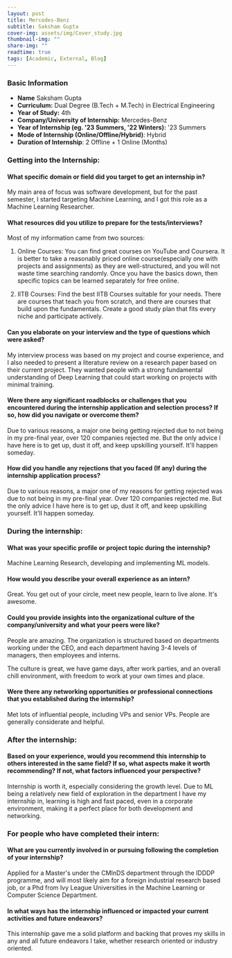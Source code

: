 ```yaml
---
layout: post
title: Mercedes-Benz
subtitle: Saksham Gupta
cover-img: assets/img/Cover_study.jpg
thumbnail-img: ""
share-img: ""
readtime: true
tags: [Academic, External, Blog]
---
```


### Basic Information
- **Name** Saksham Gupta
- **Curriculum:** Dual Degree (B.Tech + M.Tech) in Electrical Engineering
- **Year of Study:** 4th
- **Company/University of Internship:** Mercedes-Benz
- **Year of Internship (eg. \'23 Summers, \'22 Winters):** \'23 Summers
- **Mode of Internship (Online/Offline/Hybrid)**: Hybrid
- **Duration of Internship**: 2 Offline + 1 Online (Months)

### Getting into the Internship:

#### What specific domain or field did you target to get an internship in?

My main area of focus was software development, but for the past semester, I started targeting Machine Learning, and I got this role as a Machine Learning Researcher.

#### What resources did you utilize to prepare for the tests/interviews?

Most of my information came from two sources:

1. Online Courses: You can find great courses on YouTube and Coursera. It is better to take a reasonably priced online course(especially one with projects and assignments) as they are well-structured, and you will not waste time searching randomly.
Once you have the basics down, then specific topics can be learned separately for free online.

2. IITB Courses: Find the best IITB Courses suitable for your needs. There are courses that teach you from scratch, and there
are courses that build upon the fundamentals. Create a good study plan that fits every niche and participate actively.

#### Can you elaborate on your interview and the type of questions which were asked?

My interview process was based on my project and course experience, and I also needed to present a literature review on a research paper based on their current project. They wanted people with a strong fundamental understanding of Deep Learning that could start working on projects with minimal training.

#### Were there any significant roadblocks or challenges that you encountered during the internship application and selection process? If so, how did you navigate or overcome them?

Due to various reasons, a major one being getting rejected due to not being in my pre-final year, over 120 companies rejected me. But the only advice I have here is to get up, dust it off, and keep upskilling yourself. It\'ll happen someday.

#### How did you handle any rejections that you faced (If any) during the internship application process?

Due to various reasons, a major one of my reasons for getting rejected was due to not being in my pre-final year. Over 120 companies rejected me. But the only advice I have here is to get up, dust it off, and keep upskilling yourself. It\'ll happen someday.

### During the internship:

#### What was your specific profile or project topic during the internship?

Machine Learning Research, developing and implementing ML models.

#### How would you describe your overall experience as an intern?

Great. You get out of your circle, meet new people, learn to live alone. It\'s awesome.

#### Could you provide insights into the organizational culture of the company/university and what your peers were like?

People are amazing. The organization is structured based on departments working under the CEO, and each department having 3-4
levels of managers, then employees and interns.

The culture is great, we have game days, after work parties, and an overall chill environment, with freedom to work at your own times and place.

#### Were there any networking opportunities or professional connections that you established during the internship?

Met lots of influential people, including VPs and senior VPs. People are generally considerate and helpful.

### After the internship:

#### Based on your experience, would you recommend this internship to others interested in the same field? If so, what aspects make it worth recommending? If not, what factors influenced your perspective?

Internship is worth it, especially considering the growth level. Due to ML being a relatively new field of exploration in the
department I have my internship in, learning is high and fast paced, even in a corporate environment, making it a perfect place for both development and networking.

### For people who have completed their intern:

#### What are you currently involved in or pursuing following the completion of your internship?

Applied for a Master\'s under the CMInDS department through the IDDDP programme, and will most likely aim for a foreign industrial research based job, or a Phd from Ivy League Universities in the Machine Learning or Computer Science Department.

#### In what ways has the internship influenced or impacted your current activities and future endeavors?

This internship gave me a solid platform and backing that proves my skills in any and all future endeavors I take, whether research oriented or industry oriented.
